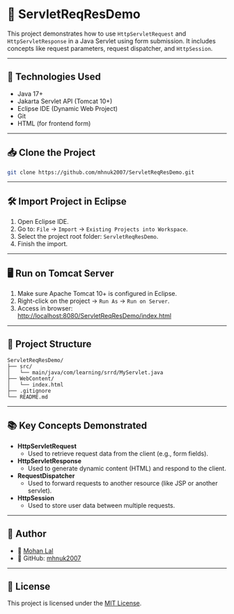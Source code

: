 # 🚀 ServletReqResDemo

This project demonstrates how to use `HttpServletRequest` and `HttpServletResponse` in a Java Servlet using form submission. It includes concepts like request parameters, request dispatcher, and `HttpSession`.

---

## 🧰 Technologies Used

- Java 17+
- Jakarta Servlet API (Tomcat 10+)
- Eclipse IDE (Dynamic Web Project)
- Git
- HTML (for frontend form)

---

## 📥 Clone the Project

```bash
git clone https://github.com/mhnuk2007/ServletReqResDemo.git
```

---

## 🛠️ Import Project in Eclipse

1. Open Eclipse IDE.
2. Go to: `File` → `Import` → `Existing Projects into Workspace`.
3. Select the project root folder: `ServletReqResDemo`.
4. Finish the import.

---

## 🖥️ Run on Tomcat Server

1. Make sure Apache Tomcat 10+ is configured in Eclipse.
2. Right-click on the project → `Run As` → `Run on Server`.
3. Access in browser:  
   [http://localhost:8080/ServletReqResDemo/index.html](http://localhost:8080/ServletReqResDemo/index.html)

---

## 📂 Project Structure

```
ServletReqResDemo/
├── src/
│   └── main/java/com/learning/srrd/MyServlet.java
├── WebContent/
│   └── index.html
├── .gitignore
└── README.md
```

---

## 📚 Key Concepts Demonstrated

- **HttpServletRequest**
  - Used to retrieve request data from the client (e.g., form fields).
- **HttpServletResponse**
  - Used to generate dynamic content (HTML) and respond to the client.
- **RequestDispatcher**
  - Used to forward requests to another resource (like JSP or another servlet).
- **HttpSession**
  - Used to store user data between multiple requests.

---

## 🙋 Author

- 👤 [Mohan Lal](https://www.linkedin.com/in/mohan-lal-b79790126/)
- 📂 GitHub: [mhnuk2007](https://github.com/mhnuk2007)

---

## 🪪 License

This project is licensed under the [MIT License](LICENSE).
